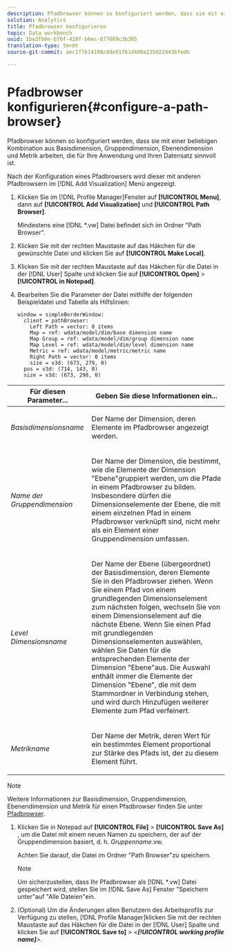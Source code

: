```yaml
---
description: Pfadbrowser können so konfiguriert werden, dass sie mit einer beliebigen Kombination aus Basisdimension, Gruppendimension, Ebenendimension und Metrik arbeiten, die für Ihre Anwendung und Ihren Datensatz sinnvoll ist.
solution: Analytics
title: Pfadbrowser konfigurieren
topic: Data workbench
uuid: 1ba3fb6e-b76f-428f-b6ec-077669c3b305
translation-type: tm+mt
source-git-commit: aec1f7b14198cdde91f61d490a235022943bfedb

---
```



# Pfadbrowser konfigurieren{#configure-a-path-browser}

Pfadbrowser können so konfiguriert werden, dass sie mit einer beliebigen Kombination aus Basisdimension, Gruppendimension, Ebenendimension und Metrik arbeiten, die für Ihre Anwendung und Ihren Datensatz sinnvoll ist.

Nach der Konfiguration eines Pfadbrowsers wird dieser mit anderen Pfadbrowsern im [!DNL Add Visualization] Menü angezeigt.

1. Klicken Sie im [!DNL Profile Manager]Fenster auf **[!UICONTROL Menu]**, dann auf **[!UICONTROL Add Visualization]** und **[!UICONTROL Path Browser]**.

   Mindestens eine [!DNL *.vw] Datei befindet sich im Ordner &quot;Path Browser&quot;.

1. Klicken Sie mit der rechten Maustaste auf das Häkchen für die gewünschte Datei und klicken Sie auf **[!UICONTROL Make Local]**.
1. Klicken Sie mit der rechten Maustaste auf das Häkchen für die Datei in der [!DNL User] Spalte und klicken Sie auf **[!UICONTROL Open]** > **[!UICONTROL in Notepad]**.
1. Bearbeiten Sie die Parameter der Datei mithilfe der folgenden Beispieldatei und Tabelle als Hilfslinien:

   ```
   window = simpleBorderWindow: 
     client = pathBrowser: 
       Left Path = vector: 0 items
       Map = ref: wdata/model/dim/base dimension name
       Map Group = ref: wdata/model/dim/group dimension name
       Map Level = ref: wdata/model/dim/level dimension name
       Metric = ref: wdata/model/metric/metric name
       Right Path = vector: 0 items
       size = v3d: (673, 279, 0)
     pos = v3d: (714, 143, 0)
     size = v3d: (673, 298, 0)
   ```

<table id="table_1DCCB4B24B554B72A781B304B5EB155E"> 
 <thead> 
  <tr> 
   <th colname="col1" class="entry"> Für diesen Parameter... </th> 
   <th colname="col2" class="entry"> Geben Sie diese Informationen ein... </th> 
  </tr> 
 </thead>
 <tbody> 
  <tr> 
   <td colname="col1"> <p><i>Basisdimensionsname</i> </p> </td> 
   <td colname="col2"> <p>Der Name der Dimension, deren Elemente im Pfadbrowser angezeigt werden. </p> </td> 
  </tr> 
  <tr> 
   <td colname="col1"> <p><i>Name der Gruppendimension</i> </p> </td> 
   <td colname="col2"> <p>Der Name der Dimension, die bestimmt, wie die Elemente der Dimension "Ebene"gruppiert werden, um die Pfade in einem Pfadbrowser zu bilden. Insbesondere dürfen die Dimensionselemente der Ebene, die mit einem einzelnen Pfad in einem Pfadbrowser verknüpft sind, nicht mehr als ein Element einer Gruppendimension umfassen. </p> </td> 
  </tr> 
  <tr> 
   <td colname="col1"> <p><i>Level Dimensionsname</i> </p> </td> 
   <td colname="col2"> <p>Der Name der Ebene (übergeordnet) der Basisdimension, deren Elemente Sie in den Pfadbrowser ziehen. Wenn Sie einem Pfad von einem grundlegenden Dimensionselement zum nächsten folgen, wechseln Sie von einem Dimensionselement auf die nächste Ebene. Wenn Sie einen Pfad mit grundlegenden Dimensionselementen auswählen, wählen Sie Daten für die entsprechenden Elemente der Dimension "Ebene"aus. Die Auswahl enthält immer die Elemente der Dimension "Ebene", die mit dem Stammordner in Verbindung stehen, und wird durch Hinzufügen weiterer Elemente zum Pfad verfeinert. </p> </td> 
  </tr> 
  <tr> 
   <td colname="col1"> <p><i>Metrikname</i> </p> </td> 
   <td colname="col2"> <p>Der Name der Metrik, deren Wert für ein bestimmtes Element proportional zur Stärke des Pfads ist, der zu diesem Element führt. </p> </td> 
  </tr> 
 </tbody> 
</table>

>[!NOTE]
>
>Weitere Informationen zur Basisdimension, Gruppendimension, Ebenendimension und Metrik für einen Pfadbrowser finden Sie unter [Pfadbrowser](../../../home/c-get-started/c-analysis-vis/c-path-browsers/c-path-browsers.md#concept-f2e9fdafed6e49c2bd111ab425cd6e2b).

1. Klicken Sie in Notepad auf **[!UICONTROL File]** > **[!UICONTROL Save As]** , um die Datei mit einem neuen Namen zu speichern, der auf der Gruppendimension basiert, d. h. *Gruppenname*.vw.

   Achten Sie darauf, die Datei im Ordner &quot;Path Browser&quot;zu speichern.

   >[!NOTE]
   >
   >Um sicherzustellen, dass Ihr Pfadbrowser als [!DNL *.vw] Datei gespeichert wird, stellen Sie im [!DNL Save As] Fenster &quot;Speichern unter&quot;auf &quot;Alle Dateien&quot;ein.

1. (Optional) Um die Änderungen allen Benutzern des Arbeitsprofils zur Verfügung zu stellen, [!DNL Profile Manager]klicken Sie mit der rechten Maustaste auf das Häkchen für die Datei in der [!DNL User] Spalte und klicken Sie auf **[!UICONTROL Save to]** > *&lt;**[!UICONTROL working profile name]**>*.
